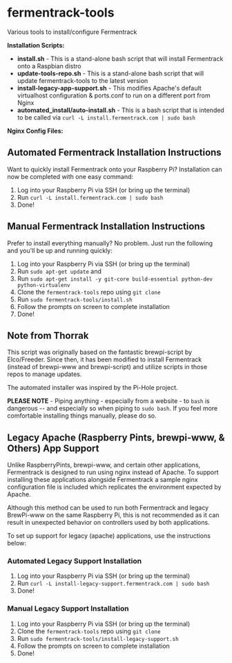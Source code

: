 fermentrack-tools
============

Various tools to install/configure Fermentrack

**Installation Scripts:**
* **install.sh** - This is a stand-alone bash script that will install Fermentrack onto a Raspbian distro
* **update-tools-repo.sh** - This is a stand-alone bash script that will update fermentrack-tools to the latest version
* **install-legacy-app-support.sh** - This modifies Apache's default virtualhost configuration & ports.conf to run on a different port from Nginx
* **automated_install/auto-install.sh** - This is a bash script that is intended to be called via `curl -L install.fermentrack.com | sudo bash`

**Nginx Config Files:**

## Automated Fermentrack Installation Instructions

Want to quickly install Fermentrack onto your Raspberry Pi? Installation can now be completed with one easy command:

1. Log into your Raspberry Pi via SSH (or bring up the terminal)
2. Run `curl -L install.fermentrack.com | sudo bash`
3. Done!

## Manual Fermentrack Installation Instructions

Prefer to install everything manually? No problem. Just run the following and you'll be up and running quickly:

1. Log into your Raspberry Pi via SSH (or bring up the terminal)
2. Run `sudo apt-get update` and 
3. Run `sudo apt-get install -y git-core build-essential python-dev python-virtualenv`
4. Clone the `fermentrack-tools` repo using `git clone`
5. Run `sudo fermentrack-tools/install.sh`
6. Follow the prompts on screen to complete installation
7. Done!


## Note from Thorrak
This script was originally based on the fantastic brewpi-script by Elco/Freeder. Since then, it has been modified to install Fermentrack (instead of brewpi-www and brewpi-script) and utilize scripts in those repos to manage updates.

The automated installer was inspired by the Pi-Hole project. 

**PLEASE NOTE** - Piping anything - especially from a website - to `bash` is dangerous -- and especially so when piping to `sudo bash`. If you feel more comfortable installing things manually, please do so.


## Legacy Apache (Raspberry Pints, brewpi-www, & Others) App Support

Unlike RaspberryPints, brewpi-www, and certain other applications, Fermentrack is designed to run using nginx instead of Apache. To support installing these applications alongside Fermentrack a sample nginx configuration file is included which replicates the environment expected by Apache.

Although this method can be used to run both Fermentrack and legacy BrewPi-www on the same Raspberry Pi, this is not recommended as it can result in unexpected behavior on controllers used by both applications.

To set up support for legacy (apache) applications, use the instructions below:

### Automated Legacy Support Installation

1. Log into your Raspberry Pi via SSH (or bring up the terminal)
2. Run `curl -L install-legacy-support.fermentrack.com | sudo bash`
3. Done!

### Manual Legacy Support Installation
1. Log into your Raspberry Pi via SSH (or bring up the terminal)
2. Clone the `fermentrack-tools` repo using `git clone`
3. Run `sudo fermentrack-tools/install-legacy-support.sh`
4. Follow the prompts on screen to complete installation
5. Done!

